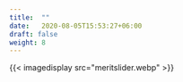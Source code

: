 ```yaml
---
title:  ""
date:   2020-08-05T15:53:27+06:00
draft: false
weight: 8
---
```


{{< imagedisplay  src="meritslider.webp"  >}}

